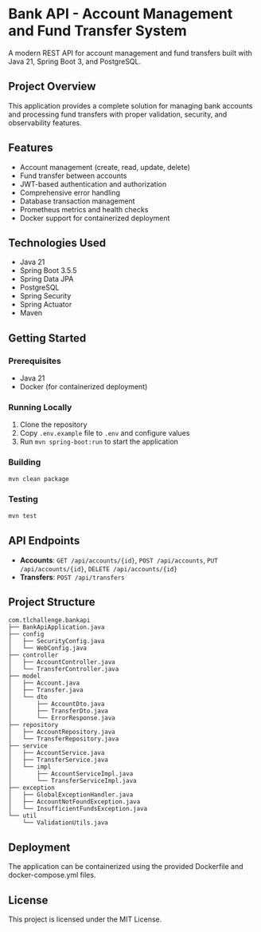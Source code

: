 # Bank API - Account Management and Fund Transfer System

A modern REST API for account management and fund transfers built with Java 21, Spring Boot 3, and PostgreSQL.

## Project Overview

This application provides a complete solution for managing bank accounts and processing fund transfers with proper validation, security, and observability features.

## Features

- Account management (create, read, update, delete)
- Fund transfer between accounts
- JWT-based authentication and authorization
- Comprehensive error handling
- Database transaction management
- Prometheus metrics and health checks
- Docker support for containerized deployment

## Technologies Used

- Java 21
- Spring Boot 3.5.5
- Spring Data JPA
- PostgreSQL
- Spring Security
- Spring Actuator
- Maven

## Getting Started

### Prerequisites

- Java 21
- Docker (for containerized deployment)

### Running Locally

1. Clone the repository
2. Copy `.env.example` file to `.env` and configure values
3. Run `mvn spring-boot:run` to start the application

### Building

```bash
mvn clean package
```

### Testing

```bash
mvn test
```

## API Endpoints

- **Accounts**: `GET /api/accounts/{id}`, `POST /api/accounts`, `PUT /api/accounts/{id}`, `DELETE /api/accounts/{id}`
- **Transfers**: `POST /api/transfers`

## Project Structure

```
com.tlchallenge.bankapi
├── BankApiApplication.java
├── config
│   ├── SecurityConfig.java
│   └── WebConfig.java
├── controller
│   ├── AccountController.java
│   └── TransferController.java
├── model
│   ├── Account.java
│   ├── Transfer.java
│   └── dto
│       ├── AccountDto.java
│       ├── TransferDto.java
│       └── ErrorResponse.java
├── repository
│   ├── AccountRepository.java
│   └── TransferRepository.java
├── service
│   ├── AccountService.java
│   ├── TransferService.java
│   └── impl
│       ├── AccountServiceImpl.java
│       └── TransferServiceImpl.java
├── exception
│   ├── GlobalExceptionHandler.java
│   ├── AccountNotFoundException.java
│   └── InsufficientFundsException.java
└── util
    └── ValidationUtils.java
```

## Deployment

The application can be containerized using the provided Dockerfile and docker-compose.yml files.

## License

This project is licensed under the MIT License.
